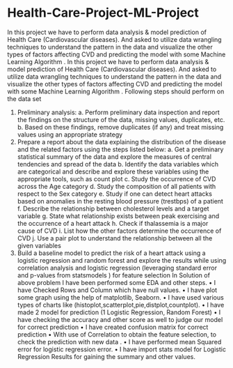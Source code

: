 # Health-Care-Project-ML-Project
In this project we have to perform data analysis &amp; model prediction of Health Care (Cardiovascular diseases). And asked to utilize data wrangling techniques to understand the pattern in the data and visualize the other types of factors affecting CVD and predicting the model with some Machine Learning Algorithm .
In this project we have to perform data analysis & model prediction of Health Care (Cardiovascular diseases). And asked to utilize data wrangling techniques to understand the pattern in the data and visualize the other types of factors affecting CVD and predicting the model with some Machine Learning Algorithm .
Following steps should perform on the data set 
1.	Preliminary analysis:
a.	Perform preliminary data inspection and report the findings on the structure of the data, missing values, duplicates, etc.
b.	Based on these findings, remove duplicates (if any) and treat missing values using an appropriate strategy
2.	Prepare a report about the data explaining the distribution of the disease and the related factors using the steps listed below:
a.	Get a preliminary statistical summary of the data and explore the measures of central tendencies and spread of the data
b.	Identify the data variables which are categorical and describe and explore these variables using the appropriate tools, such as count plot 
c.	Study the occurrence of CVD across the Age category
d.	Study the composition of all patients with respect to the Sex category
e.	Study if one can detect heart attacks based on anomalies in the resting blood pressure (trestbps) of a patient
f.	Describe the relationship between cholesterol levels and a target variable
g.	State what relationship exists between peak exercising and the occurrence of a heart attack
h.	Check if thalassemia is a major cause of CVD
i.	List how the other factors determine the occurrence of CVD
j.	Use a pair plot to understand the relationship between all the given variables
3.	Build a baseline model to predict the risk of a heart attack using a logistic regression and random forest and explore the results while using correlation analysis and logistic regression (leveraging standard error and p-values from statsmodels ) for feature selection
In Solution of above problem I have been performed some EDA and other steps.
•	I have Checked Rows and Column which have null values.
•	I have plot some graph using the help of matplotlib, Seaborn.
•	I have used various types of charts like (histoplot,scatterplot,pie,distplot,countplot).
•	I have made 2 model for prediction (1 Logistic Regression, Random Forest)
•	I have checking the accuracy and other score as well to judge our model for correct prediction 
•	I have created confusion matrix for correct prediction
•	With use of Correlation to obtain the feature selection, to check the prediction with new data .
•	I have performed mean Squared error for logistic regression error.
•	I have import stats model for Logistic Regression Results for gaining the summary and other values.	
